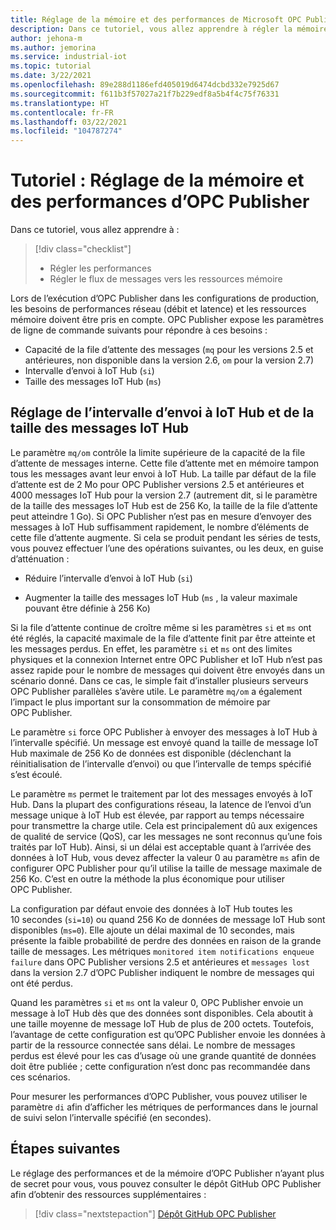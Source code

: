 ```yaml
---
title: Réglage de la mémoire et des performances de Microsoft OPC Publisher
description: Dans ce tutoriel, vous allez apprendre à régler la mémoire et les performances d’OPC Publisher.
author: jehona-m
ms.author: jemorina
ms.service: industrial-iot
ms.topic: tutorial
ms.date: 3/22/2021
ms.openlocfilehash: 89e288d1186efd405019d6474dcbd332e7925d67
ms.sourcegitcommit: f611b3f57027a21f7b229edf8a5b4f4c75f76331
ms.translationtype: HT
ms.contentlocale: fr-FR
ms.lasthandoff: 03/22/2021
ms.locfileid: "104787274"
---
```

# <a name="tutorial-tune-the-opc-publisher-performance-and-memory"></a>Tutoriel : Réglage de la mémoire et des performances d’OPC Publisher

Dans ce tutoriel, vous allez apprendre à :

> [!div class="checklist"]
> * Régler les performances
> * Régler le flux de messages vers les ressources mémoire

Lors de l’exécution d’OPC Publisher dans les configurations de production, les besoins de performances réseau (débit et latence) et les ressources mémoire doivent être pris en compte. OPC Publisher expose les paramètres de ligne de commande suivants pour répondre à ces besoins :

* Capacité de la file d’attente des messages (`mq` pour les versions 2.5 et antérieures, non disponible dans la version 2.6, `om` pour la version 2.7)
* Intervalle d’envoi à IoT Hub (`si`)
* Taille des messages IoT Hub (`ms`)

## <a name="adjusting-iot-hub-send-interval-and-iot-hub-message-size"></a>Réglage de l’intervalle d’envoi à IoT Hub et de la taille des messages IoT Hub

Le paramètre `mq/om` contrôle la limite supérieure de la capacité de la file d’attente de messages interne. Cette file d’attente met en mémoire tampon tous les messages avant leur envoi à IoT Hub. La taille par défaut de la file d’attente est de 2 Mo pour OPC Publisher versions 2.5 et antérieures et 4000 messages IoT Hub pour la version 2.7 (autrement dit, si le paramètre de la taille des messages IoT Hub est de 256 Ko, la taille de la file d’attente peut atteindre 1 Go). Si OPC Publisher n’est pas en mesure d’envoyer des messages à IoT Hub suffisamment rapidement, le nombre d’éléments de cette file d’attente augmente. Si cela se produit pendant les séries de tests, vous pouvez effectuer l’une des opérations suivantes, ou les deux, en guise d’atténuation :

* Réduire l’intervalle d’envoi à IoT Hub (`si`)

* Augmenter la taille des messages IoT Hub (`ms` , la valeur maximale pouvant être définie à 256 Ko)

Si la file d’attente continue de croître même si les paramètres `si` et `ms` ont été réglés, la capacité maximale de la file d’attente finit par être atteinte et les messages perdus. En effet, les paramètre `si` et `ms` ont des limites physiques et la connexion Internet entre OPC Publisher et IoT Hub n’est pas assez rapide pour le nombre de messages qui doivent être envoyés dans un scénario donné. Dans ce cas, le simple fait d’installer plusieurs serveurs OPC Publisher parallèles s’avère utile. Le paramètre `mq/om` a également l’impact le plus important sur la consommation de mémoire par OPC Publisher. 

Le paramètre `si` force OPC Publisher à envoyer des messages à IoT Hub à l’intervalle spécifié. Un message est envoyé quand la taille de message IoT Hub maximale de 256 Ko de données est disponible (déclenchant la réinitialisation de l’intervalle d’envoi) ou que l’intervalle de temps spécifié s’est écoulé.

Le paramètre `ms` permet le traitement par lot des messages envoyés à IoT Hub. Dans la plupart des configurations réseau, la latence de l’envoi d’un message unique à IoT Hub est élevée, par rapport au temps nécessaire pour transmettre la charge utile. Cela est principalement dû aux exigences de qualité de service (QoS), car les messages ne sont reconnus qu’une fois traités par IoT Hub). Ainsi, si un délai est acceptable quant à l’arrivée des données à IoT Hub, vous devez affecter la valeur 0 au paramètre `ms` afin de configurer OPC Publisher pour qu’il utilise la taille de message maximale de 256 Ko. C’est en outre la méthode la plus économique pour utiliser OPC Publisher.

La configuration par défaut envoie des données à IoT Hub toutes les 10 secondes (`si=10`) ou quand 256 Ko de données de message IoT Hub sont disponibles (`ms=0`). Elle ajoute un délai maximal de 10 secondes, mais présente la faible probabilité de perdre des données en raison de la grande taille de messages. Les métriques `monitored item notifications enqueue failure` dans OPC Publisher versions 2.5 et antérieures et `messages lost` dans la version 2.7 d’OPC Publisher indiquent le nombre de messages qui ont été perdus.

Quand les paramètres `si` et `ms` ont la valeur 0, OPC Publisher envoie un message à IoT Hub dès que des données sont disponibles. Cela aboutit à une taille moyenne de message IoT Hub de plus de 200 octets. Toutefois, l’avantage de cette configuration est qu’OPC Publisher envoie les données à partir de la ressource connectée sans délai. Le nombre de messages perdus est élevé pour les cas d’usage où une grande quantité de données doit être publiée ; cette configuration n’est donc pas recommandée dans ces scénarios.

Pour mesurer les performances d’OPC Publisher, vous pouvez utiliser le paramètre `di` afin d’afficher les métriques de performances dans le journal de suivi selon l’intervalle spécifié (en secondes).

## <a name="next-steps"></a>Étapes suivantes
Le réglage des performances et de la mémoire d’OPC Publisher n’ayant plus de secret pour vous, vous pouvez consulter le dépôt GitHub OPC Publisher afin d’obtenir des ressources supplémentaires :

> [!div class="nextstepaction"]
> [Dépôt GitHub OPC Publisher](https://github.com/Azure/Industrial-IoT)